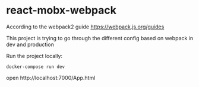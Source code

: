 # react-mobx-webpack

According to the webpack2 guide https://webpack.js.org/guides

This project is trying to go through the different config based on webpack in dev and production

Run the project locally:
```
docker-compose run dev 

```

open http://localhost:7000/App.html



